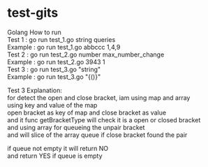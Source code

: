 # test-gits

Golang
How to run  
Test 1 : go run test_1.go string queries  
Example : go run test_1.go abbccc 1,4,9  
Test 2 : go run test_2.go number max_number_change  
Example : go run test_2.go 3943 1  
Test 3 : go run test_3.go "string"  
Example : go run test_3.go "{()}"  


Test 3 Explanation:  
for detect the open and close bracket, iam using map and array  
using key and value of the map  
open bracket as key of map and close bracket as value  
and it func getBracketType will check it is a open or closed bracket  
and using array for queueing the unpair bracket  
and will slice of the array queue if close bracket found the pair  
  
if queue not empty it will return NO  
and return YES if queue is empty  

